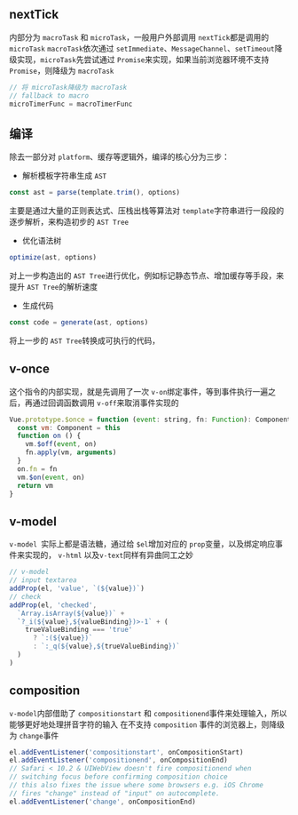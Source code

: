 ## nextTick

内部分为 `macroTask` 和 `microTask`，一般用户外部调用 `nextTick`都是调用的 `microTask`
`macroTask`依次通过 `setImmediate`、`MessageChannel`、`setTimeout`降级实现，`microTask`先尝试通过 `Promise`来实现，如果当前浏览器环境不支持 `Promise`，则降级为 `macroTask`

```js
// 将 microTask降级为 macroTask
// fallback to macro
microTimerFunc = macroTimerFunc
```

## 编译

除去一部分对 `platform`、缓存等逻辑外，编译的核心分为三步：

- 解析模板字符串生成 `AST`

```js
const ast = parse(template.trim(), options)
```

主要是通过大量的正则表达式、压栈出栈等算法对 `template`字符串进行一段段的逐步解析，来构造初步的 `AST Tree`

- 优化语法树

```js
optimize(ast, options)
```

对上一步构造出的 `AST Tree`进行优化，例如标记静态节点、增加缓存等手段，来提升 `AST Tree`的解析速度

- 生成代码

```js
const code = generate(ast, options)
```

将上一步的 `AST Tree`转换成可执行的代码，

## v-once

这个指令的内部实现，就是先调用了一次 `v-on`绑定事件，等到事件执行一遍之后，再通过回调函数调用 `v-off`来取消事件实现的
```js
Vue.prototype.$once = function (event: string, fn: Function): Component {
  const vm: Component = this
  function on () {
    vm.$off(event, on)
    fn.apply(vm, arguments)
  }
  on.fn = fn
  vm.$on(event, on)
  return vm
}
```
## v-model

`v-model `实际上都是语法糖，通过给 `$el`增加对应的 `prop`变量，以及绑定响应事件来实现的，
`v-html` 以及`v-text`同样有异曲同工之妙

```js
// v-model
// input textarea
addProp(el, 'value', `(${value})`)
// check
addProp(el, 'checked',
  `Array.isArray(${value})` +
  `?_i(${value},${valueBinding})>-1` + (
    trueValueBinding === 'true'
      ? `:(${value})`
      : `:_q(${value},${trueValueBinding})`
  )
)
```

## composition

`v-model`内部借助了 `compositionstart` 和 `compositionend`事件来处理输入，所以能够更好地处理拼音字符的输入
在不支持 `composition` 事件的浏览器上，则降级为 `change`事件

```js
el.addEventListener('compositionstart', onCompositionStart)
el.addEventListener('compositionend', onCompositionEnd)
// Safari < 10.2 & UIWebView doesn't fire compositionend when
// switching focus before confirming composition choice
// this also fixes the issue where some browsers e.g. iOS Chrome
// fires "change" instead of "input" on autocomplete.
el.addEventListener('change', onCompositionEnd)
```